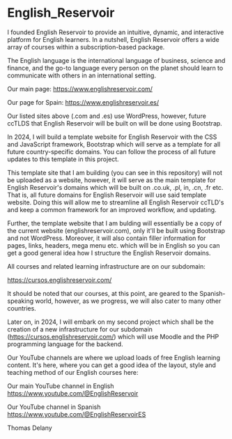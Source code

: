 # English_Reservoir

I founded English Reservoir to provide an intuitive, dynamic, and interactive platform for English learners. In a nutshell, English Reservoir offers a wide array of courses within a subscription-based package.

The English language is the international language of business, science and finance, and the go-to language every person on the planet should learn to communicate with others in an international setting.

Our main page: https://www.englishreservoir.com/ 

Our page for Spain: https://www.englishreservoir.es/

Our listed sites above (.com and .es) use WordPress, however, future ccTLDS that English Reservoir will be built on will be done using Bootstrap. 

In 2024, I will build a template website for English Reservoir with the CSS and JavaScript framework, Bootstrap which will serve as a template for all future country-specific domains. You can follow the process of all future updates to this template in this project. 

This template site that I am building (you can see in this repository) will not be uploaded as a website, however, it will serve as the main template for English Reservoir's domains which will be built on .co.uk, .pl, in, .cn, .fr etc. That is, all future domains for English Reservoir will use said template website. Doing this will allow me to streamline all English Reservoir ccTLD's and keep a common framework for an improved workflow, and updating. 

Further, the template website that I am bulding will essentially be a copy of the current website (englishreservoir.com), only it'll be built using Bootstrap and not WordPress. Moreover, it will also contain filler information for pages, links, headers, mega menu etc. which will be in English so you can get a good general idea how I structure the English Reservoir domains. 

All courses and related learning infrastructure are on our subdomain: 

https://cursos.englishreservoir.com/ 

It should be noted that our courses, at this point, are geared to the Spanish-speaking world, however, as we progress, we will also cater to many other countries.  

Later on, in 2024, I will embark on my second project which shall be the creation of a new infrastructure for our subdomain (https://cursos.englishreservoir.com/) which will use Moodle and the PHP programming language for the backend. 

Our YouTube channels are where we upload loads of free English learning content. It's here, where you can get a good idea of the layout, style and teaching method of our English courses here:

Our main YouTube channel in English https://www.youtube.com/@EnglishReservoir 

Our YouTube channel in Spanish https://www.youtube.com/@EnglishReservoirES 

Thomas Delany